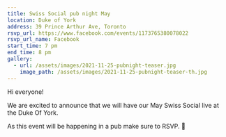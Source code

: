 ```yaml
---
title: Swiss Social pub night May
location: Duke of York
address: 39 Prince Arthur Ave, Toronto
rsvp_url: https://www.facebook.com/events/1173765380078022
rsvp_url_name: Facebook
start_time: 7 pm
end_time: 8 pm
gallery:
  - url: /assets/images/2021-11-25-pubnight-teaser.jpg
    image_path: /assets/images/2021-11-25-pubnight-teaser-th.jpg
---
```


Hi everyone!

We are excited to announce that we will have our May Swiss Social live at the
Duke Of York.

As this event will be happening in a pub make sure to RSVP.
:slightly_smiling_face:
